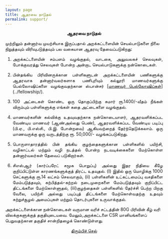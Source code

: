 ```yaml
---
layout: page
title: ஆதரவை நாடுதல்
permalink: support/
---
```


<p style="text-align: center;"><strong>ஆதரவை நாடுதல்</strong></p>

முற்றிலும் தன்னார்வ முயற்சியாக இருப்பதால் அறக்கட்டளையின் செயல்பாடுகளை நிலை நிறுத்தவும்
விரிவுபடுத்தவும் பல வகையான ஆதரவு தேவைப்படுகிறது:

1. <p style="text-align:justify; text-justify: inter-word">அறக்கட்டளையின் சம்பளம் வழங்குதல், வாடகை, அலுவலகச் செலவுகள், போக்குவரத்து செலவுகள் போன்ற அன்றாட செயல்பாடுகளுக்கு நன்கொடைகள்.</p>
2. <p style="text-align:justify; text-justify: inter-word">பின்தங்கிய பிரிவினருக்கான பள்ளிகளுடன் அறக்கட்டளையின் பணிகளுக்கு ஆதரவாக தன்னார்வலர்களாக பணிபுரியும் கல்லூரி மாணவர்களுக்கு பெல்லோஷிப்களை வழங்குவதற்கான ஸ்பான்சர் [<span style="text-decoration: underline">மாணவர் பெல்லோஷிப்கள்</span>](../fellowship/).</p>
3. <p style="text-align:justify; text-justify: inter-word">100 அட்டைகள் கொண்ட ஒரு தொகுப்பிற்கு சுமார் ரூ.1400/-வீதம் நீங்கள் விரும்பும் பள்ளிகளுக்கு எங்கள் கதை அட்டைகளை வழங்குதல்.</p>
4. <p style="text-align:justify; text-justify: inter-word">மாணவர்களின் கல்விக்கு உதவுவதற்காக நன்கொடையாளர், ஆதரவளிக்கப்பட வேண்டிய மாணவர் (ஆண்அல்லது பெண்), ஆதரவளிக்கப்பட வேண்டிய படிப்பு (பி.ஏ., பி.எஸ்சி., பி.இ. போன்றவை) ஆகியவற்றைத் தேர்ந்தெடுக்கலாம். ஒரு மாணவருக்கு ஒரு வருடத்திற்கு   ரூ. 50,000/- வழங்கப்படுகிறது.</p>
5. <p style="text-align:justify; text-justify: inter-word">பொருளாதாரத்தில் பின் தங்கிய  குழந்தைகளுக்கான பள்ளிகளில் பயிற்சி,  வழிகாட்டல் மற்றும் வழி நடத்தல் போன்ற நடவடிக்கைகளை  மேற்கொள்ள  தன்னார்வலர்கள் தேவைப் படுகிறார்கள்.</p>
6. <p style="text-align:justify; text-justify: inter-word">சிஎஸ்ஆர் (கார்ப்பரேட் சமூக பொறுப்பு) அல்லது இதர நிதியை கீழே குறிப்பிட்டுள்ள  காரணங்களுக்குத் திரட்ட உதவுதல். (I) இதில் ஒரு மொழிக்கு 1000 செட்களுக்கு ரூ.14 லட்சம் செலவாகும், (ii) பள்ளிகளின் உட்கட்டமைப்பு வசதிகளை மேம்படுத்தவும், கற்பித்தல்-கற்றல் நடைமுறைகளை மேம்படுத்தவும் குறிப்பிட்ட திட்டங்களை மேற்கொள்ளுதல், (iii)குழந்தைகள் பள்ளிகளில் தேர்ச்சி பெற்ற பிறகு வேலை, பயிற்சி அல்லது படிப்புத் திட்டங்களை மேற்கொள்வதற்கு உதவும் சுற்றுச்சூழல் அமைப்புகள் மற்றும் தொடர்புகளை உருவாக்குதல்.</p>

அறக்கட்டளைக்கான நன்கொடைகள் வருமான வரிச் சட்டத்தின் 80G பிரிவின் கீழ் வரி விலக்குகளுக்குத்
தகுதியுடையவை. மேலும்,அறக்கட்டளை CSR மானியங்களைப் பெறுவதற்கான தகுதிச் சான்றிதழைக்
கொண்டுள்ளது.

<p style="text-align: center;"><a href="#" onClick="history.go(-1)">திரும்பிச் செல்</a></p>
